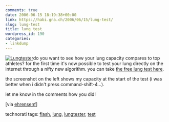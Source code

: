```yaml
---
comments: true
date: 2006-06-15 18:19:38+00:00
link: https://habi.gna.ch/2006/06/15/lung-test/
slug: lung-test
title: lung test
wordpress_id: 190
categories:
- linkdump
---
```



[![Lungtester](https://habi.gna.ch/blog/images/lungtester-tm.jpg)](https://habi.gna.ch/blog/images/lungtester.jpg)do you want to see how your lung capacity compares to top athletes? for the first time it's now possible to test your lung directly on the internet through a nifty new algorithm. you can take [the free lung test here](http://lungtester.com/).
  
the screenshot on the left shows my capacity at the start of the test (i was better when i didn't press command-shift-4...).



let me know in the comments how you did!



[via [ehrensenf](http://www.ehrensenf.de/2006/06/14/lungentest-kontur-tuer-extrem-hupen/)]





technorati tags: [flash](http://www.technorati.com/tag/flash), [lung](http://www.technorati.com/tag/lung), [lungtester](http://www.technorati.com/tag/lungtester), [test](http://www.technorati.com/tag/test)
